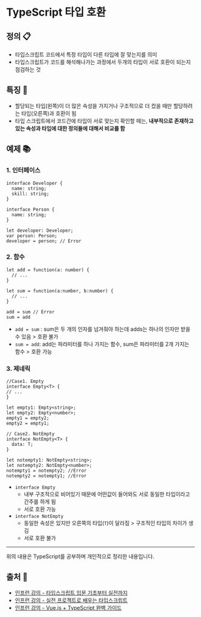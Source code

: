 # TypeScript 타입 호환

## 정의 📋
- 타입스크립트 코드에서 특정 타입이 다른 타입에 잘 맞는지를 의미
- 타입스크립트가 코드를 해석해나가는 과정에서 두개의 타입이 서로 호환이 되는지 점검하는 것

## 특징 🙌
- 할당되는 타입(왼쪽)이 더 많은 속성을 가지거나 구조적으로 더 컸을 때만 할당하려는 타입(오른쪽)과 호환이 됨
- 타입 스크립트에서 코드간에 타입이 서로 맞는지 확인할 떼는, **내부적으로 존재하고 있는 속성과 타입에 대한 정의들에 대해서 비교를 함**

## 예제 📚

### 1. 인터페이스
```
interface Developer {
  name: string;
  skill: string;
}

interface Person {
  name: string;
}

let developer: Developer;
var person: Person;
developer = person; // Error
```

### 2. 함수
```
let add = function(a: number) {
  // ...
}

let sum = function(a:number, b:number) {
  // ...
}

add = sum // Error
sum = add
```
- `add = sum` : sum은 두 개의 인자를 넘겨줘야 하는데 adds는 하나의 인자만 받을 수 있음 > 호환 불가
- `sum = add`: add는 파라미터를 하나 가지는 함수, sum은 파라미터를 2개 가지는 함수 > 호환 가능

### 3. 제네릭
```
//Case1. Empty
interface Empty<T> {
// ...
}

let empty1: Empty<string>;
let empty2: Empty<number>;
empty1 = empty2;
empty2 = empty1;

// Case2. NotEmpty
interface NotEmpty<T> {
  data: T;
}

let notempty1: NotEmpty<string>;
let notempty2: NotEmpty<number>;
notempty1 = notempty2; //Error
notempty2 = notempty1; //Error
```
- `interface Empty`
  - 내부 구조적으로 비어있기 때문에 어떤값이 들어와도 서로 동일한 타입이라고 간주를 하게 됨
  - 서로 호환 가능
- `interface NotEmpty`
  - 동일한 속성은 있지만 오른쪽의 타입(`T`)이 달라짐 > 구조적인 타입의 차이가 생김
  - 서로 호환 불가

- - -
위의 내용은 TypeScript를 공부하며 개인적으로 정리한 내용입니다.
## 출처 📝
- [인프런 강의 - 타입스크립트 입문 기초부터 실전까지](https://www.inflearn.com/course/%ED%83%80%EC%9E%85%EC%8A%A4%ED%81%AC%EB%A6%BD%ED%8A%B8-%EC%9E%85%EB%AC%B8/dashboard)
- [인프런 강의 - 실전 프로젝트로 배우는 타입스크립트](https://www.inflearn.com/course/%ED%83%80%EC%9E%85%EC%8A%A4%ED%81%AC%EB%A6%BD%ED%8A%B8-%EC%8B%A4%EC%A0%84/dashboard)
- [인프런 강의 - Vue.js + TypeScript 완벽 가이드](https://www.inflearn.com/course/vue-ts/dashboard)